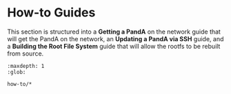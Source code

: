 # How-to Guides

This section is structured into a __Getting a PandA__ on the network guide that will get the PandA on the network, an __Updating a PandA via SSH__ guide, and a __Building the Root File System__ guide that will allow the rootfs to be rebuilt from source.

```{toctree}
:maxdepth: 1
:glob:

how-to/*
```
